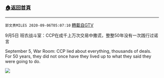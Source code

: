 ﻿###  [:house:返回首頁](https://github.com/ourhimalayas/txt)
---

`郭文贵MILES 2020-09-06T05:07:10` [轉載自GTV](https://gtv.org/web/#/UserInfo/5e596957357cc612d35a8044)

9月5日 班农战斗室：CCP在成千上万次交易中撒谎，整整50年没有一次践行过诺言

September 5, War Room: CCP lied about everything, thousands of deals. For 50 years, they did not once have they lived up to what they said they were going to do.

[![](https://filegroup.gtv.org/cdn-cgi/image/width=600/https://filegroup.gtv.org/group3/web/20200906/14/12/0/639efb6ad5d0fbb0778d7f1c8a5d6e51.png)](https://filegroup.gtv.org/group3/default/20200906/05/07/0/b3ee25b1e7595e0e805ad04a34881aad.MOV)